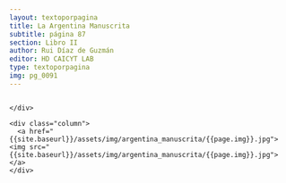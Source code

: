 ```yaml
---
layout: textoporpagina
title: La Argentina Manuscrita
subtitle: página 87
section: Libro II
author: Rui Díaz de Guzmán
editor: HD CAICYT LAB
type: textoporpagina
img: pg_0091
---
```


<div class="row">
    <div class="column">


    </div>

    <div class="column">
      <a href="{{site.baseurl}}/assets/img/argentina_manuscrita/{{page.img}}.jpg"><img src="{{site.baseurl}}/assets/img/argentina_manuscrita/{{page.img}}.jpg"></a>
    </div>
</div>